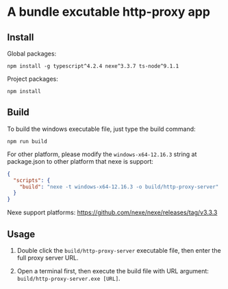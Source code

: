 # A bundle excutable http-proxy app

## Install

Global packages:

```
npm install -g typescript^4.2.4 nexe^3.3.7 ts-node^9.1.1
```

Project packages:

```
npm install
```

## Build

To build the windows executable file, just type the build command:

```
npm run build
```

For other platform, please modify the `windows-x64-12.16.3` string at package.json to other platform that nexe is support:

```json
{
  "scripts": {
    "build": "nexe -t windows-x64-12.16.3 -o build/http-proxy-server"
  }
}
```

Nexe support platforms: https://github.com/nexe/nexe/releases/tag/v3.3.3

## Usage

1. Double click the `build/http-proxy-server` executable file, then enter the full proxy server URL.

2. Open a terminal first, then execute the build file with URL argument: `build/http-proxy-server.exe [URL]`.
